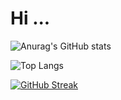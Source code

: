 # Hi ...

![Anurag's GitHub stats](https://github-readme-stats.vercel.app/api?username=submerged-in-matrix&show_icons=true&theme=radical)

![Top Langs](https://github-readme-stats.vercel.app/api/top-langs/?username=submerged-in-matrix&layout=compact&theme=radical)

[![GitHub Streak](https://github-readme-streak-stats-eight.vercel.app/?user=submerged-in-matrix&theme=radical&v=2)](https://github.com/DenverCoder1/github-readme-streak-stats)
